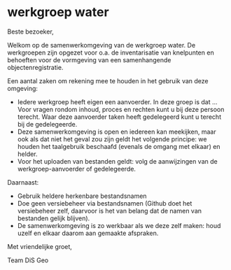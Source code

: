# werkgroep water
Beste bezoeker,

Welkom op de samenwerkomgeving van de werkgroep water. De werkgroepen zijn opgezet voor o.a. de inventarisatie van knelpunten en behoeften voor de vormgeving van een samenhangende objectenregistratie.

Een aantal zaken om rekening mee te houden in het gebruik van deze omgeving:
-	Iedere werkgroep heeft eigen een aanvoerder. In deze groep is dat ... Voor vragen rondom inhoud, proces en rechten kunt u bij deze persoon terecht. Waar deze aanvoerder taken heeft gedelegeerd kunt u terecht bij de gedelegeerde.
-	Deze samenwerkomgeving is open en iedereen kan meekijken, maar ook als dat niet het geval zou zijn geldt het volgende principe: we houden het taalgebruik beschaafd (evenals de omgang met elkaar) en helder.
-	Voor het uploaden van bestanden geldt: volg de aanwijzingen van de werkgroep-aanvoerder of gedelegeerde.

Daarnaast:
-	Gebruik heldere herkenbare bestandsnamen
-	Doe geen versiebeheer via bestandsnamen (Github doet het versiebeheer zelf, daarvoor is het van belang dat de namen van bestanden gelijk blijven).
-	De samenwerkomgeving is zo werkbaar als we deze zelf maken: houd uzelf en elkaar daarom aan gemaakte afspraken.

Met vriendelijke groet,

Team DiS Geo
